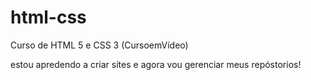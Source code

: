# html-css
 Curso de HTML 5 e CSS 3 (CursoemVídeo)

 estou apredendo a criar sites e agora vou gerenciar meus repóstorios!
